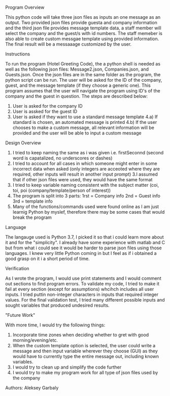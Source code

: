 Program Overview

This python code will take three json files as inputs an one message as an output. Two provided json files provide guesta and company information and the third json file provides message template data, a
staff member will select the company and the guest/s with id numbers. The staff memeber is also able to create custom messgae template using provided information.
The final result will be a messaaage customized by the user.

Instructions

To run the program (Hotel Greeting Code), the a python shell is needed as well as the following json files: Message2.json, Companies.json, and Guests.json. Once the json files are in the same folder as the program, the python script can be run. The user will be asked for the ID of the company, guest, and the message template (if they choose a generic one). This program assumes that the user will navigate the program using ID's of the company and the guest in question. The steps are described below:
1. User is asked for the company ID
2. User is assked for the guest ID
3. User is asked if they want to use a standard message template
4.a) If standard is chosen, an automated message is printed
4.b) If the user chooses to make a custom message, all relevant information will be provided and the user will be able to input a custom message

Design Overview

1. I tried to keep naming the same as i was given i.e. firstSeconnd  (second word is capatalized, no underscores or dashes)
2. I tried to account for all cases in which someone might enter in some incorrect data when asked (only integers are acceoted where they are required, other inputs will result in another input prompt)
3.I assumed that if other json files were used, they would have the same format
4. I tried to keep variable naming consistent with the subject matter (coi, toi, poi (company/template/person of interest))
5. The program is split into 3 parts:  1rst = Company info    2nd = Guest info    3rd = template info
6. Many of the functions/commands used were found online as I am just learnig Python by  myslef, therefore there may be some cases that would break the program

Language

The langauge used is Python 3.7, I picked it so that i could learn more about it and for the "simplicity". I already have some experience with matlab and C but from what i could see it would be harder to parse json files using those languages. I knew very little Python coming in but I feel as if i obtained a good grasp on it i a short period of time.

Verification

As I wrote the program, I would use print statements and I would comment out sections to find program errors. To validate my code, I tried to make it fail at every section (except for assumptions) whcihch includes all user inputs. I tried puttin non-integer characters in inputs that required integer values. For the final validation test, I tried many different possible inputs and sought variables that produced undesired results.

"Future Work"

With more time, I would try the following things:
1. Incorporate time zones when deciding whether to gret with good morning/evening/etc.
2. When the custom template option is selected, the user could write a message and then input variable wherever they choose (GUI) as they would have to currently type the entire message out, including known variables. 
3. I would try to clean up and simplify the code further
4. I would try to make my program work for all type of json files used by the company

Authors:
Aleksey Garbaly
